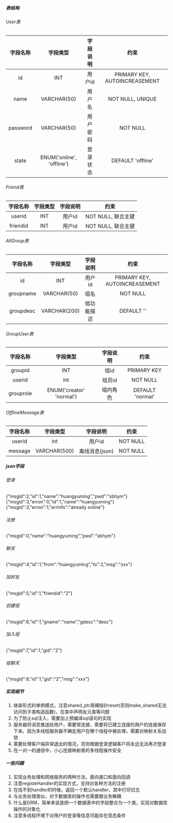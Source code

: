 ##### 表结构
######  User表
|字段名称|字段类型|字段说明|约束|
|:---:|:---:|:---:|:---:|
|id|INT|用户id|PRIMARY KEY, AUTOINCREASEMENT|
|name|VARCHAR(50)|用户名|NOT NULL, UNIQUE|
|password|VARCHAR(50)|用户密码|NOT NULL|
|state|ENUM('online', 'offline')|登录状态|DEFAULT 'offline'|

###### Friend表
|字段名称|字段类型|字段说明|约束|
|:---:|:---:|:---:|:---:|
|userid|INT|用户id|NOT NULL, 联合主键|
|friendid|INT|用户id|NOT NULL, 联合主键|

###### AllGroup表
|字段名称|字段类型|字段说明|约束|
|:---:|:---:|:---:|:---:|
|id|INT|用户id|PRIMARY KEY, AUTOINCREASEMENT|
|groupname|VARCHAR(50)|组名|NOT NULL|
|groupdesc|VARCHAR(200)|组功能描述|DEFAULT ''|

###### GroupUser表
|字段名称|字段类型|字段说明|约束|
|:---:|:---:|:---:|:---:|
|groupid|INT|组id|PRIMARY KEY|
|userid|int|组员id|NOT NULL|
|grouprole|ENUM('creator' 'normal')|组内角色|DEFAULT 'normal'|

###### OfflineMessage表
|字段名称|字段类型|字段说明|约束|
|:---:|:---:|:---:|:---:|
|userid|int|用户id|NOT NULL|
|message|VARCHAR(500)|离线消息(json)|NOT NULL|

##### json字段
###### 登录
{"msgid":2,"id":1,"name":"huangyuming","pwd":"sbhym"}
{"msgid":3,"erron":0,"id":1,"name":"huangyuming"}
{"msgid":3,"erron":1,"errinfo":"already online"}
###### 注册
{"msgid":0,"name":"huangyuming","pwd":"sbhym"}

###### 聊天
{"msgid":4,"id":1,"from":"huangyuming","to":2,"msg":"xxx"}

###### 加好友
{"msgid":5,"id":1,"friendid":"2"}

###### 创建组
{"msgid":6,"id":1,"gname":"name","gdesc":"desc"}

###### 加入组
{"msgid":7,"id":1,"gid":"2"}

###### 组聊天
{"msgid":8,"id":1,"gid":"2","msg":"xxx"}


##### 实现细节
1. 继承形式的单例模式，注意shared_ptr用裸指针reset(否则make_shared无法访问到子类构造函数)，在类中声明友元类等问题
2. 为了防止sql注入，需要加上预编译sql语句的实现
3. 服务器将消息推送给用户，需要常连接，需要将已建立连接的用户的连接保存下来。因为多线程服务器不确定用户在哪个线程中被处理，需要对映射关系加锁
4. 需要处理客户端异常退出的情况，否则根据登录逻辑客户将永远无法再次登录
5. 在一对一的通信中，小心连接映射表的多线程操作安全

##### 一些问题
1. 实现业务处理和网络服务的两种方法，面向接口和面向回调
2. 注意registeHandler的实现方式，支持对各种方法的注册
3. 在找不到handler的时候，返回一个默认handler，其中打印日志
4. 与业务处理类似，对于数据库的操作也需要跟业务解耦
5. 什么是DRM，简单来说是把一个数据表中的字段整合为一个类，实现对数据库操作的对象化
6. 注意多线程环境下对用户的登录等信息可能存在竞态条件

